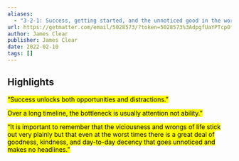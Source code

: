 ```yaml
---
aliases:
  - "3-2-1: Success, getting started, and the unnoticed good in the world"
url: https://getmatter.com/email/5028573/?token=5028573%3AdpgfUaYPTcpOfZ4rC1M6JwrUd98
author: James Clear
publisher: James Clear
date: 2022-02-10
tags: []
---
```


## Highlights
<mark>“Success unlocks both opportunities and distractions.”</mark>

<mark>Over a long timeline, the bottleneck is usually attention not ability.”</mark>

<mark>“It is important to remember that the viciousness and wrongs of life stick out very plainly but that even at the worst times there is a great deal of goodness, kindness, and day-to-day decency that goes unnoticed and makes no headlines.”</mark>

